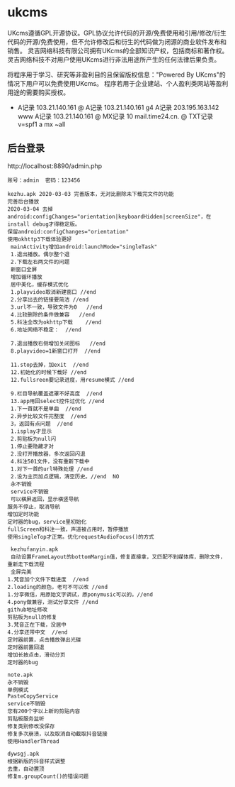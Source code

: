 # ukcms
UKcms遵循GPL开源协议。GPL协议允许代码的开源/免费使用和引用/修改/衍生代码的开源/免费使用，但不允许修改后和衍生的代码做为闭源的商业软件发布和销售。
灵吉网络科技有限公司拥有UKcms的全部知识产权，包括商标和著作权。
灵吉网络科技不对用户使用UKcms进行非法用途所产生的任何法律后果负责。

将程序用于学习、研究等非盈利目的且保留版权信息："Powered By UKcms"的情况下用户可以免费使用UKcms。
程序若用于企业建站、个人盈利类网站等盈利用途的需要购买授权。

*  A记录       103.21.140.161
@  A记录     103.21.140.161
g4  A记录      203.195.163.142
www  A记录       103.21.140.161
@  MX记录  10      mail.time24.cn.
@  TXT记录      v=spf1 a mx ~all

## 后台登录
http://localhost:8890/admin.php
```
账号：admin  密码：123456

kezhu.apk 2020-03-03 完善版本，无对比删除未下载完文件的功能
完善后台播放
2020-03-04 去掉android:configChanges="orientation|keyboardHidden|screenSize"，在install debug才得稳定版。
保留android:configChanges="orientation"
使用okhttp3下载体验更好
 mainActivity增加android:launchMode="singleTask"
 1.退出播放。偶尔整个退
 2.下载左右两文件的问题
 新窗口全屏
 增加循环播放
 居中美化，缓存模式优化
 1.playvideo取消新建窗口 //end
 2.分享出去的链接要简洁 //end
 3.url不一致，导致文件为0   //end
 4.比较删除的条件做兼容   //end
 5.科注全改为okhttp下载    //end
 6.地址网络不稳定：  //end
 
 7.退出播放右侧增加关闭图标   //end
 8.playvideo=1新窗口打开  //end
 
 11.stop去掉，加exit  //end
 12.初始化的时候下载好 //end
 12.fullsreen要记录进度，用resume模式 //end
 
 9.栏目导航覆盖遮罩不好高度  //end
 13.app用回select控件过优化 //end
 1.下一首就不是单曲  //end
 2.异步比较文件完整度  //end
 3，返回有点问题  //end 
 1.isplay才显示    
 2.剪贴板为null闪
 1.停止要隐藏才对
 2.没打开播放器，多次返回闪退
 4.科注501文件，没有重新下载中
 1.对下一首的url特殊处理 //end
 2.设为主页加点逻辑，清空历史。//end  NO
 永不销毁
 service不销毁
 可以横屏返回，显示横竖导航
服务不停止，取消导航
增加定时功能
定时器的bug，service里初始化
fullScreen和科注一致，声道被占用时，暂停播放
使用singleTop才正常。优化requestAudioFocus()的方式
 
 kezhufanyin.apk
 自动设置FrameLayout的bottomMargin值，修复直接拿，又匹配不到媒体库，删除文件，重新走下载流程
 全屏完美
1.梵音加个文件下载进度  //end
2.loading的颜色，老可不可以改 //end
1.分享微信，用原始文字调试，原ponymusic可以的。//end
4.pony做兼容，测试分享文件 //end
github地址修改
剪贴板为null的修复
3.梵音正在下载，没居中
4.分享还带中文  //end
定时器前置，点击播放弹出光碟
定时器前置回退
增加长按点击，滑动分页
定时器的bug

note.apk
永不销毁
单例模式
PasteCopyService
service不销毁
您有200个字以上新的剪贴内容
剪贴板服务监听
修复类别修改没保存
修复多次崩溃，以及取消自动截取抖音链接
使用HandlerThread

dywsgj.apk
根据新版的抖音样式调整
去重，自动置顶
修复m.groupCount()的错误问题